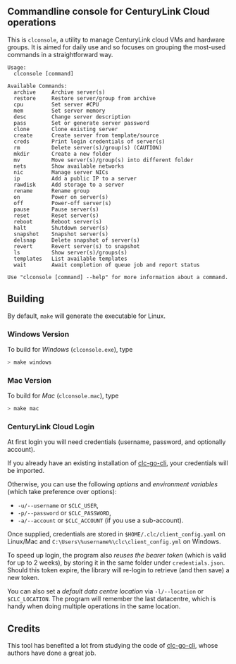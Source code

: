 ## Commandline console for CenturyLink Cloud operations

This is `clconsole`, a utility to manage CenturyLink cloud VMs and hardware groups.
It is aimed for daily use and so focuses on grouping the most-used commands in a straightforward way.

```
Usage:
  clconsole [command]

Available Commands:
  archive     Archive server(s)
  restore     Restore server/group from archive
  cpu         Set server #CPU
  mem         Set server memory
  desc        Change server description
  pass        Set or generate server password
  clone       Clone existing server
  create      Create server from template/source
  creds       Print login credentials of server(s)
  rm          Delete server(s)/group(s) (CAUTION)
  mkdir       Create a new folder
  mv          Move server(s)/group(s) into different folder
  nets        Show available networks
  nic         Manage server NICs
  ip          Add a public IP to a server
  rawdisk     Add storage to a server
  rename      Rename group
  on          Power on server(s)
  off         Power-off server(s)
  pause       Pause server(s)
  reset       Reset server(s)
  reboot      Reboot server(s)
  halt        Shutdown server(s)
  snapshot    Snapshot server(s)
  delsnap     Delete snapshot of server(s)
  revert      Revert server(s) to snapshot
  ls          Show server(s)/groups(s)
  templates   List available templates
  wait        Await completion of queue job and report status

Use "clconsole [command] --help" for more information about a command.
```

## Building

By default, `make` will generate the executable for Linux.

### Windows Version

To build for _Windows_ (`clconsole.exe`), type
```bash
> make windows
```

### Mac Version

To build for _Mac_ (`clconsole.mac`), type
```bash
> make mac
```

### CenturyLink Cloud Login

At first login you will need credentials (username, password, and optionally account).

If you already have an existing installation of [clc-go-cli](https://github.com/CenturyLinkCloud/clc-go-cli),
your credentials will be imported.

Otherwise, you can use the following _options_ and _environment variables_  (which take preference over options):
- `-u/--username` or `$CLC_USER`,
- `-p/--password` or `$CLC_PASSWORD`,
- `-a/--account` or `$CLC_ACCOUNT` (if you use a sub-account).

Once supplied, credentials are stored in `$HOME/.clc/client_config.yaml` on Linux/Mac and `C:\Users\%username%\clc\client_config.yml`
on Windows.

To speed up login, the program also _reuses the bearer token_ (which is valid for up to 2 weeks), by storing it in the same folder
under `credentials.json`. Should this token expire, the library will re-login to retrieve (and then save) a new token.

You can also set a _default data centre location_ via  `-l/--location` or `$CLC_LOCATION`. The program will remember the
last datacentre, which is handy when doing multiple operations in the same location.

## Credits

This tool has benefited a lot from studying the code of [clc-go-cli](https://github.com/CenturyLinkCloud/clc-go-cli),
whose authors have done a great job.
